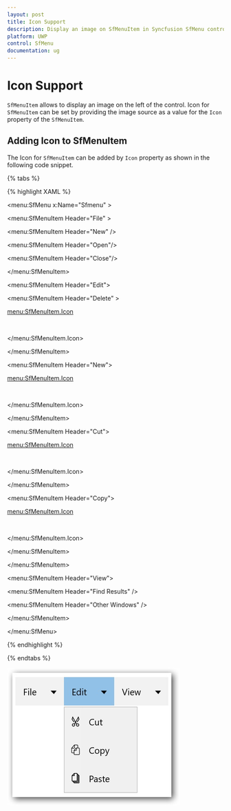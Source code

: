 ```yaml
---
layout: post
title: Icon Support
description: Display an image on SfMenuItem in Syncfusion SfMenu control for UWP
platform: UWP
control: SfMenu
documentation: ug
--- 
```



# Icon Support

`SfMenuItem` allows to display an image on the left of the control. Icon for `SfMenuItem` can be set by providing the image source as a value for the `Icon` property of the `SfMenuItem`.

## Adding Icon to SfMenuItem

The Icon for `SfMenuItem` can be added by `Icon` property as shown in the following code snippet.

{% tabs %}

{% highlight XAML %}


<menu:SfMenu  x:Name="Sfmenu"  >

<menu:SfMenuItem Header="File" >

<menu:SfMenuItem Header="New" />

<menu:SfMenuItem  Header="Open"/>

<menu:SfMenuItem Header="Close"/>

</menu:SfMenuItem>

<menu:SfMenuItem Header="Edit">

<menu:SfMenuItem Header="Delete" >

<menu:SfMenuItem.Icon>

<Image Source="delete.png"/>

</menu:SfMenuItem.Icon>

</menu:SfMenuItem>

<menu:SfMenuItem Header="New">

<menu:SfMenuItem.Icon>

<Image Source="new.png"/>

</menu:SfMenuItem.Icon>

</menu:SfMenuItem>

<menu:SfMenuItem Header="Cut">

<menu:SfMenuItem.Icon>

<Image Source="cut.png"/>

</menu:SfMenuItem.Icon>

</menu:SfMenuItem>

<menu:SfMenuItem Header="Copy">

<menu:SfMenuItem.Icon>

<Image Source="Copy.png"/>

</menu:SfMenuItem.Icon>

</menu:SfMenuItem>

</menu:SfMenuItem>

<menu:SfMenuItem Header="View">

<menu:SfMenuItem Header="Find Results" />

<menu:SfMenuItem Header="Other Windows" />

</menu:SfMenuItem>

</menu:SfMenu>


{% endhighlight %}

{% endtabs %}



![](Icon-Support-images/Icon-Support-img1.jpg)


